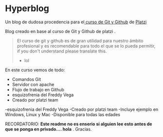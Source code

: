 # Hyperblog 

Un blog de dudosa procedencia para el[ curso de Git y Github](https://platzi.com/cursos/git-github/ " curso de Git y Github") de [Platzi](https://platzi.com/ "Platzi")

Blog creado en base al curso de Git y Github de platzi .
>El curso de git y github es de gran utilidad para nuestro ámbito profesional y es 
recomendable para todo el que se lo pueda permitir, if you don't understand please translate this.
>- lol

En este curso vemos de todo:
- Comandos Git
-  Servidor con apache 
- Flujo de trabajo en Github
- esquizofrenia del Freddy Vega 
- Creado por platzi team 

-esquizofrenia del Freddy Vega 
-Creado por platzi team 
-Incluye ejemplo en Windows, Linux y Mac 
-Disponible para todas las edades

RECORDATORIO: **Este readme no es enserio si alguien lee esto antes de que se ponga en privado.... hola** .
Gracias.

